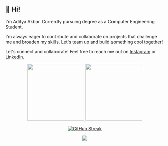 ## 👋 Hi! 

I'm Aditya Akbar. Currently pursuing degree as a Computer Engineering Student.

I'm always eager to contribute and collaborate on projects that challenge me and broaden my skills. Let's team up and build something cool together!

Let's connect and collaborate! Feel free to reach me out on [Instagram](https://www.instagram.com/adit.akbarr/) or [LinkedIn](https://www.linkedin.com/in/aditakbars/).


<div align="center">

<a href="https://github.com/aditakbars">
  <img height="180em" src="https://github-readme-stats-eight-theta.vercel.app/api?username=aditakbars&show_icons=true&theme=nightowl&include_all_commits=true&count_private=true"/>
  <img height="180em" src="https://github-readme-stats-eight-theta.vercel.app/api/top-langs/?username=aditakbars&layout=compact&langs_count=8&theme=nightowl"/>
</a>

[![GitHub Streak](https://streak-stats.demolab.com?user=aditakbars&theme=dark&hide_border=true&border_radius=5&card_width=500&ring=EBEBEB&background=45%2C005CEB%2CEB2CBE&currStreakNum=EBEBEB&sideLabels=EBEBEB&dates=EBEBEB&currStreakLabel=FFFFFF&fire=FFFFFF)](https://git.io/streak-stats)

![](https://komarev.com/ghpvc/?username=aditakbars)
</div>

